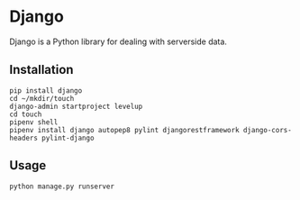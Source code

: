 # Django

Django is a Python library for dealing with serverside data.

## Installation

```
pip install django
cd ~/mkdir/touch
django-admin startproject levelup
cd touch
pipenv shell
pipenv install django autopep8 pylint djangorestframework django-cors-headers pylint-django
```

## Usage

```Run Server
python manage.py runserver
```
